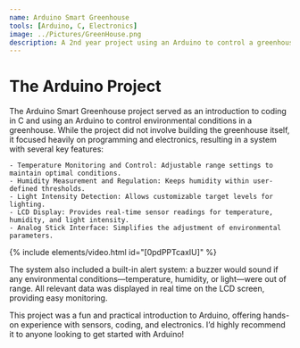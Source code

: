 ```yaml
---
name: Arduino Smart Greenhouse
tools: [Arduino, C, Electronics]
image: ../Pictures/GreenHouse.png
description: A 2nd year project using an Arduino to control a greenhouse.
---
```


# The Arduino Project

The Arduino Smart Greenhouse project served as an introduction to coding in C and using an Arduino to control environmental conditions in a greenhouse. While the project did not involve building the greenhouse itself, it focused heavily on programming and electronics, resulting in a system with several key features:

    - Temperature Monitoring and Control: Adjustable range settings to maintain optimal conditions.
    - Humidity Measurement and Regulation: Keeps humidity within user-defined thresholds.
    - Light Intensity Detection: Allows customizable target levels for lighting.
    - LCD Display: Provides real-time sensor readings for temperature, humidity, and light intensity.
    - Analog Stick Interface: Simplifies the adjustment of environmental parameters.

{% include elements/video.html id="[0pdPPTcaxIU]" %}

The system also included a built-in alert system: a buzzer would sound if any environmental conditions—temperature, humidity, or light—were out of range. All relevant data was displayed in real time on the LCD screen, providing easy monitoring.

This project was a fun and practical introduction to Arduino, offering hands-on experience with sensors, coding, and electronics. I’d highly recommend it to anyone looking to get started with Arduino!





